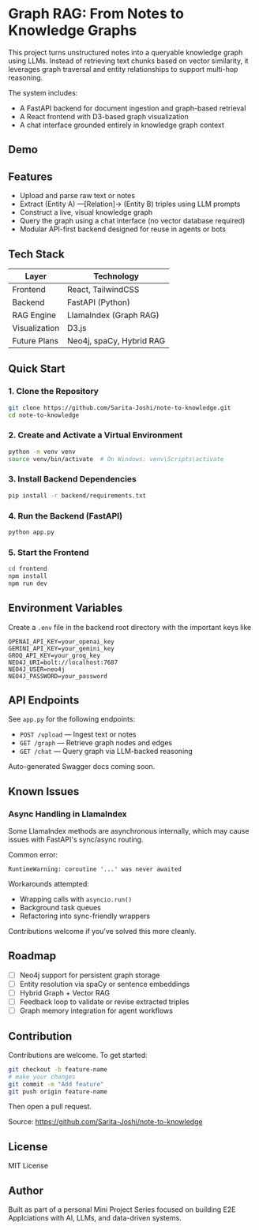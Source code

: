 
# Graph RAG: From Notes to Knowledge Graphs

This project turns unstructured notes into a queryable knowledge graph using LLMs. Instead of retrieving text chunks based on vector similarity, it leverages graph traversal and entity relationships to support multi-hop reasoning.

The system includes:
- A FastAPI backend for document ingestion and graph-based retrieval
- A React frontend with D3-based graph visualization
- A chat interface grounded entirely in knowledge graph context

## Demo



## Features

- Upload and parse raw text or notes
- Extract (Entity A) —[Relation]→ (Entity B) triples using LLM prompts
- Construct a live, visual knowledge graph
- Query the graph using a chat interface (no vector database required)
- Modular API-first backend designed for reuse in agents or bots

## Tech Stack

| Layer        | Technology            |
|--------------|------------------------|
| Frontend     | React, TailwindCSS     |
| Backend      | FastAPI (Python)       |
| RAG Engine   | LlamaIndex (Graph RAG) |
| Visualization| D3.js                  |
| Future Plans | Neo4j, spaCy, Hybrid RAG |

## Quick Start

### 1. Clone the Repository

```bash
git clone https://github.com/Sarita-Joshi/note-to-knowledge.git
cd note-to-knowledge
```

### 2. Create and Activate a Virtual Environment

```bash
python -m venv venv
source venv/bin/activate  # On Windows: venv\Scripts\activate
```

### 3. Install Backend Dependencies

```bash
pip install -r backend/requirements.txt
```

### 4. Run the Backend (FastAPI)

```bash
python app.py
```

### 5. Start the Frontend

```bash
cd frontend
npm install
npm run dev
```

## Environment Variables

Create a `.env` file in the backend root directory with the important keys like

```env
OPENAI_API_KEY=your_openai_key
GEMINI_API_KEY=your_gemini_key
GROQ_API_KEY=your_groq_key
NEO4J_URI=bolt://localhost:7687
NEO4J_USER=neo4j
NEO4J_PASSWORD=your_password
```

## API Endpoints

See `app.py` for the following endpoints:

- `POST /upload` — Ingest text or notes
- `GET /graph` — Retrieve graph nodes and edges
- `GET /chat` — Query graph via LLM-backed reasoning

Auto-generated Swagger docs coming soon.

## Known Issues

### Async Handling in LlamaIndex

Some LlamaIndex methods are asynchronous internally, which may cause issues with FastAPI's sync/async routing.

Common error:

```
RuntimeWarning: coroutine '...' was never awaited
```

Workarounds attempted:
- Wrapping calls with `asyncio.run()`
- Background task queues
- Refactoring into sync-friendly wrappers

Contributions welcome if you’ve solved this more cleanly.

## Roadmap

- [ ] Neo4j support for persistent graph storage
- [ ] Entity resolution via spaCy or sentence embeddings
- [ ] Hybrid Graph + Vector RAG
- [ ] Feedback loop to validate or revise extracted triples
- [ ] Graph memory integration for agent workflows

## Contribution

Contributions are welcome. To get started:

```bash
git checkout -b feature-name
# make your changes
git commit -m "Add feature"
git push origin feature-name
```

Then open a pull request.

Source: https://github.com/Sarita-Joshi/note-to-knowledge

## License

MIT License

## Author

Built as part of a personal Mini Project Series focused on building E2E Applciations with AI, LLMs, and data-driven systems.
